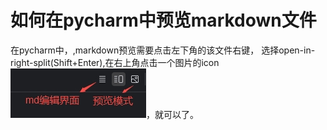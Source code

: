 # 如何在pycharm中预览markdown文件
在pycharm中，,markdown预览需要点击左下角的该文件右键，
选择open-in-right-split(Shift+Enter),在右上角点击一个图片的icon![pycharm中md的编辑预览](12.pycharm怎么预览markdown文件？/pycharm中md的编辑预览.jpg)，就可以了。
